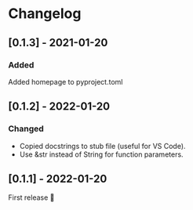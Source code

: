 # Changelog

## [0.1.3] - 2021-01-20

### Added

Added homepage to pyproject.toml

## [0.1.2] - 2022-01-20

### Changed

- Copied docstrings to stub file (useful for VS Code).
- Use &str instead of String for function parameters.
## [0.1.1] - 2022-01-20

First release 🚀
